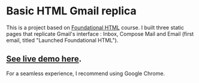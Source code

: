 # Basic HTML Gmail replica
This is a project based on [Foundational HTML](http://www.foundationalhtml.com/) course. I built three static pages that replicate Gmail's interface : Inbox, Compose Mail and Email (first email, titled "Launched Foundational HTML").

## [See live demo here](http://my-basic-html-gmail.glitch.me/).
For a seamless experience, I recommend using Google Chrome.
